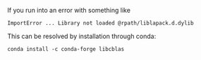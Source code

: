 If you run into an error with something like

```
ImportError ... Library not loaded @rpath/liblapack.d.dylib
```

This can be resolved by installation through conda:

```
conda install -c conda-forge libcblas
```
